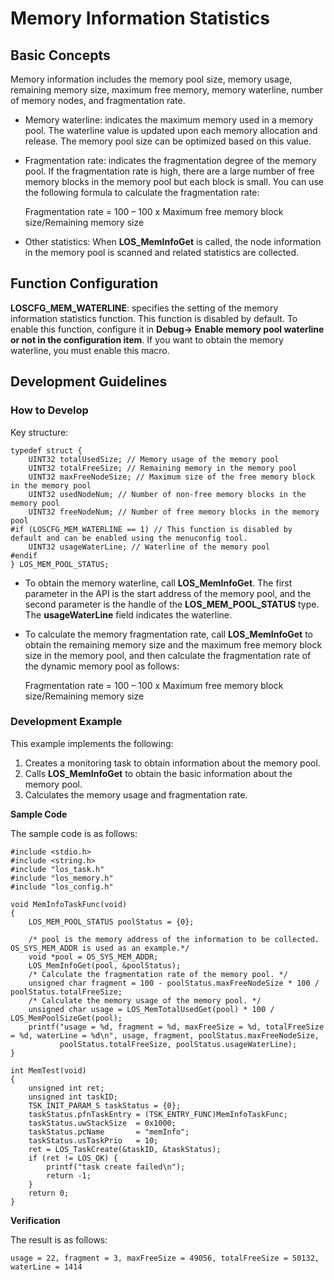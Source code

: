 # Memory Information Statistics

## Basic Concepts<a name="section52691565235"></a>

Memory information includes the memory pool size, memory usage, remaining memory size, maximum free memory, memory waterline, number of memory nodes, and fragmentation rate.

-   Memory waterline: indicates the maximum memory used in a memory pool. The waterline value is updated upon each memory allocation and release. The memory pool size can be optimized based on this value.

-   Fragmentation rate: indicates the fragmentation degree of the memory pool. If the fragmentation rate is high, there are a large number of free memory blocks in the memory pool but each block is small. You can use the following formula to calculate the fragmentation rate:

    Fragmentation rate = 100 – 100 x Maximum free memory block size/Remaining memory size


-   Other statistics: When  **LOS\_MemInfoGet**  is called, the node information in the memory pool is scanned and related statistics are collected.

## Function Configuration<a name="section470611682411"></a>

**LOSCFG\_MEM\_WATERLINE**: specifies the setting of the memory information statistics function. This function is disabled by default. To enable this function, configure it in  **Debug-\> Enable memory pool waterline or not in the configuration item**. If you want to obtain the memory waterline, you must enable this macro.

## Development Guidelines<a name="section9368374243"></a>

### How to Develop<a name="section679912407257"></a>

Key structure:

```
typedef struct {
    UINT32 totalUsedSize; // Memory usage of the memory pool
    UINT32 totalFreeSize; // Remaining memory in the memory pool
    UINT32 maxFreeNodeSize; // Maximum size of the free memory block in the memory pool
    UINT32 usedNodeNum; // Number of non-free memory blocks in the memory pool
    UINT32 freeNodeNum; // Number of free memory blocks in the memory pool
#if (LOSCFG_MEM_WATERLINE == 1) // This function is disabled by default and can be enabled using the menuconfig tool.
    UINT32 usageWaterLine; // Waterline of the memory pool
#endif
} LOS_MEM_POOL_STATUS;
```

-   To obtain the memory waterline, call  **LOS\_MemInfoGet**. The first parameter in the API is the start address of the memory pool, and the second parameter is the handle of the  **LOS\_MEM\_POOL\_STATUS**  type. The  **usageWaterLine**  field indicates the waterline.

-   To calculate the memory fragmentation rate, call  **LOS\_MemInfoGet**  to obtain the remaining memory size and the maximum free memory block size in the memory pool, and then calculate the fragmentation rate of the dynamic memory pool as follows:

    Fragmentation rate = 100 – 100 x Maximum free memory block size/Remaining memory size


### Development Example<a name="section1025453412611"></a>

This example implements the following:

1.  Creates a monitoring task to obtain information about the memory pool.
2.  Calls  **LOS\_MemInfoGet**  to obtain the basic information about the memory pool.
3.  Calculates the memory usage and fragmentation rate.

**Sample Code**

The sample code is as follows:

```
#include <stdio.h>
#include <string.h>
#include "los_task.h"
#include "los_memory.h"
#include "los_config.h"

void MemInfoTaskFunc(void)
{
    LOS_MEM_POOL_STATUS poolStatus = {0};

    /* pool is the memory address of the information to be collected. OS_SYS_MEM_ADDR is used as an example.*/
    void *pool = OS_SYS_MEM_ADDR;
    LOS_MemInfoGet(pool, &poolStatus);
    /* Calculate the fragmentation rate of the memory pool. */
    unsigned char fragment = 100 - poolStatus.maxFreeNodeSize * 100 / poolStatus.totalFreeSize;
    /* Calculate the memory usage of the memory pool. */
    unsigned char usage = LOS_MemTotalUsedGet(pool) * 100 / LOS_MemPoolSizeGet(pool);
    printf("usage = %d, fragment = %d, maxFreeSize = %d, totalFreeSize = %d, waterLine = %d\n", usage, fragment, poolStatus.maxFreeNodeSize, 
           poolStatus.totalFreeSize, poolStatus.usageWaterLine);
}

int MemTest(void)
{
    unsigned int ret;
    unsigned int taskID;
    TSK_INIT_PARAM_S taskStatus = {0};
    taskStatus.pfnTaskEntry = (TSK_ENTRY_FUNC)MemInfoTaskFunc;
    taskStatus.uwStackSize  = 0x1000;
    taskStatus.pcName       = "memInfo";
    taskStatus.usTaskPrio   = 10;
    ret = LOS_TaskCreate(&taskID, &taskStatus);
    if (ret != LOS_OK) {
        printf("task create failed\n");
        return -1;
    }
    return 0;
}
```

**Verification**

The result is as follows:

```
usage = 22, fragment = 3, maxFreeSize = 49056, totalFreeSize = 50132, waterLine = 1414
```

